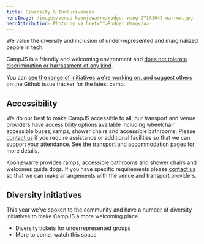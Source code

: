 ```yaml
---
title: Diversity & Inclusiveness
heroImage: /images/venue-koonjewarre/rodger-wang-2Y1A1045-narrow.jpg
heroAttribution: Photo by <a href="">Rodger Wang</a>
---
```

We value the diversity and inclusion of under-represented and marginalized people in tech.

CampJS is a friendly and welcoming environment and <a href="/code-of-conduct">does not tolerate discrimination or harrassment of any kind</a>.

You can [see the range of initiatives we're working on, and suggest others](https://github.com/campjs/campjs-ix/issues?q=is%3Aissue+is%3Aopen+label%3A%22diversity+%26+inclusiveness%22) on the Github issue tracker for the latest camp.

## Accessibility

We do our best to make CampJS accessible to all, our transport and venue providers have accessibility options available including wheelchair accessible buses, ramps, shower chairs and accessible bathrooms. Please <a href='/organisers'>contact us</a> if you require assistance or additional facilities so that we can support your attendance. See the <a  href='/transport'>transport</a> and <a href='/accommodation'>accommodation</a> pages for more details.

Koonjewarre provides ramps, accessible bathrooms and shower chairs and welcomes guide dogs. If you have specific requirements please <a href='/contact'>contact us</a> so that we can make arrangements with the venue and transport providers.

## Diversity initiatives
This year we've spoken to the community and have a number of diversity initiatives to make CampJS a more welcoming place.

* Diversity tickets for underrepresented groups
* More to come, watch this space
